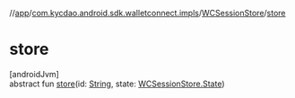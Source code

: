 //[app](../../../index.md)/[com.kycdao.android.sdk.walletconnect.impls](../index.md)/[WCSessionStore](index.md)/[store](store.md)

# store

[androidJvm]\
abstract fun [store](store.md)(id: [String](https://kotlinlang.org/api/latest/jvm/stdlib/kotlin/-string/index.html), state: [WCSessionStore.State](-state/index.md))
